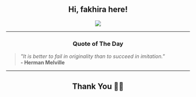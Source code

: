 <h2 align="center"> Hi, fakhira here!</h2>

<p align="center">
<a href="https://github.com/fakhiralkda" alt="github streak"><img src="https://dvst-streak.herokuapp.com/?user=fakhiralkda&theme=tokyonight&fire=DD472C"></a>
</p>

<hr>
<h3 align="center">Quote of The Day</h3>
<p align="center">
<blockquote>
<i>"It is better to fail in originality than to succeed in imitation."</i>
<br>
<b>- Herman Melville</b>
</blockquote>
</p>


<hr>
<h2 align="center">Thank You 🙏🏼</h2>
